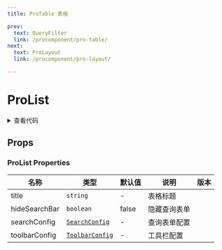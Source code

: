 ```yaml
---
title: ProTable 表格

prev:
  text: QueryFilter
  link: /procomponent/pro-table/
next:
  text: ProLayout
  link: /procomponent/pro-layout/

---
```


<script setup>
import ListIndex from './list-index.vue'
</script>

# ProList

<ClientOnly>
  <ListIndex />
</ClientOnly>

<details>
<summary>查看代码</summary>

<<< @/procomponent/pro-list/list-index.vue

</details>

## Props

### ProList Properties

| 名称          | 类型                              | 默认值 | 说明         | 版本 |
| ------------- | --------------------------------- | ------ | ------------ | ---- |
| title         | `string`                          | -      | 表格标题     |      |
| hideSearchBar | `boolean`                         | false  | 隐藏查询表单 |      |
| searchConfig  | [`SearchConfig`](#searchconfig)   | -      | 查询表单配置 |      |
| toolbarConfig | [`ToolbarConfig`](#toolbarconfig) | -      | 工具栏配置   |      |
